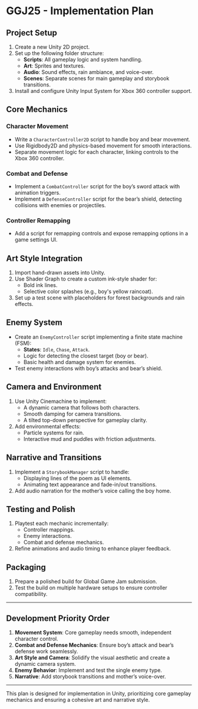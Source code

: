 # GGJ25 - Implementation Plan

## Project Setup
1. Create a new Unity 2D project.
2. Set up the following folder structure:
   - **Scripts**: All gameplay logic and system handling.
   - **Art**: Sprites and textures.
   - **Audio**: Sound effects, rain ambiance, and voice-over.
   - **Scenes**: Separate scenes for main gameplay and storybook transitions.
3. Install and configure Unity Input System for Xbox 360 controller support.

## Core Mechanics
### Character Movement
- Write a `CharacterController2D` script to handle boy and bear movement.
- Use Rigidbody2D and physics-based movement for smooth interactions.
- Separate movement logic for each character, linking controls to the Xbox 360 controller.

### Combat and Defense
- Implement a `CombatController` script for the boy’s sword attack with animation triggers.
- Implement a `DefenseController` script for the bear’s shield, detecting collisions with enemies or projectiles.

### Controller Remapping
- Add a script for remapping controls and expose remapping options in a game settings UI.

## Art Style Integration
1. Import hand-drawn assets into Unity.
2. Use Shader Graph to create a custom ink-style shader for:
   - Bold ink lines.
   - Selective color splashes (e.g., boy's yellow raincoat).
3. Set up a test scene with placeholders for forest backgrounds and rain effects.

## Enemy System
- Create an `EnemyController` script implementing a finite state machine (FSM):
  - **States**: `Idle`, `Chase`, `Attack`.
  - Logic for detecting the closest target (boy or bear).
  - Basic health and damage system for enemies.
- Test enemy interactions with boy’s attacks and bear’s shield.

## Camera and Environment
1. Use Unity Cinemachine to implement:
   - A dynamic camera that follows both characters.
   - Smooth damping for camera transitions.
   - A tilted top-down perspective for gameplay clarity.
2. Add environmental effects:
   - Particle systems for rain.
   - Interactive mud and puddles with friction adjustments.

## Narrative and Transitions
1. Implement a `StorybookManager` script to handle:
   - Displaying lines of the poem as UI elements.
   - Animating text appearance and fade-in/out transitions.
2. Add audio narration for the mother’s voice calling the boy home.

## Testing and Polish
1. Playtest each mechanic incrementally:
   - Controller mappings.
   - Enemy interactions.
   - Combat and defense mechanics.
2. Refine animations and audio timing to enhance player feedback.

## Packaging
1. Prepare a polished build for Global Game Jam submission.
2. Test the build on multiple hardware setups to ensure controller compatibility.

---

## Development Priority Order
1. **Movement System**: Core gameplay needs smooth, independent character control.
2. **Combat and Defense Mechanics**: Ensure boy’s attack and bear’s defense work seamlessly.
3. **Art Style and Camera**: Solidify the visual aesthetic and create a dynamic camera system.
4. **Enemy Behavior**: Implement and test the single enemy type.
5. **Narrative**: Add storybook transitions and mother’s voice-over.

---

This plan is designed for implementation in Unity, prioritizing core gameplay mechanics and ensuring a cohesive art and narrative style.
